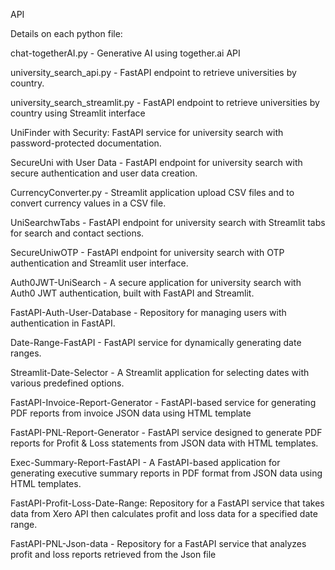 API

Details on each python file:

chat-togetherAI.py - Generative AI using together.ai API

university_search_api.py - FastAPI endpoint to retrieve universities by country.

university_search_streamlit.py - FastAPI endpoint to retrieve universities by country using Streamlit interface

UniFinder with Security: FastAPI service for university search with password-protected documentation.

SecureUni with User Data - FastAPI endpoint for university search with secure authentication and user data creation.

CurrencyConverter.py - Streamlit application upload CSV files and to convert currency values in a CSV file.

UniSearchwTabs - FastAPI endpoint for university search with Streamlit tabs for search and contact sections.

SecureUniwOTP -  FastAPI endpoint for university search with OTP authentication and Streamlit user interface.

Auth0JWT-UniSearch - A secure application for university search with Auth0 JWT authentication, built with FastAPI and Streamlit.

FastAPI-Auth-User-Database - Repository for managing users with authentication in FastAPI.

Date-Range-FastAPI -  FastAPI service for dynamically generating date ranges.

Streamlit-Date-Selector -  A Streamlit application for selecting dates with various predefined options.

FastAPI-Invoice-Report-Generator -  FastAPI-based service for generating PDF reports from invoice JSON data using HTML template

FastAPI-PNL-Report-Generator - FastAPI service designed to generate PDF reports for Profit & Loss statements from JSON data with HTML templates.

Exec-Summary-Report-FastAPI - A FastAPI-based application for generating executive summary reports in PDF format from JSON data using HTML templates.

FastAPI-Profit-Loss-Date-Range: Repository for a FastAPI service that takes data from Xero API then calculates profit and loss data for a specified date range.

FastAPI-PNL-Json-data - Repository for a FastAPI service that analyzes profit and loss reports retrieved from the Json file

